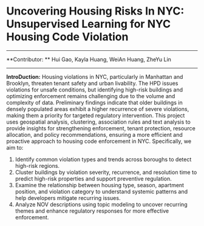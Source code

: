 # Uncovering Housing Risks In NYC: Unsupervised Learning for NYC Housing Code Violation

---
**Contributor: ** Hui Gao, Kayla Huang, WeiAn Huang, ZheYu Lin 

---
**IntroDuction:**
Housing violations in NYC, particularly in Manhattan and Brooklyn, threaten tenant safety and urban livability. The HPD issues violations for unsafe conditions, but identifying high-risk buildings and optimizing enforcement remains challenging due to the volume and complexity of data. Preliminary findings indicate that older buildings in densely populated areas exhibit a higher recurrence of severe violations, making them a priority for targeted regulatory intervention. This project uses geospatial analysis, clustering, association rules and text analysis to provide insights for strengthening enforcement, tenant protection, resource allocation, and policy recommendations, ensuring a more efficient and proactive approach to housing code enforcement in NYC.
Specifically, we aim to: 
1. Identify common violation types and trends across boroughs to detect high-risk regions. 
2. Cluster buildings by violation severity, recurrence, and resolution time to predict high-risk properties and support preventive regulation. 
3. Examine the relationship between housing type, season, apartment position, and violation category to understand systemic patterns and help developers mitigate recurring issues. 
4. Analyze NOV descriptions using topic modeling to uncover recurring themes and enhance regulatory responses for more effective enforcement.
